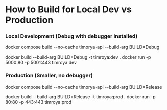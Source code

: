 # How to Build for Local Dev vs Production

### Local Development (Debug with debugger installed)
docker compose build --no-cache timorya-api --build-arg BUILD=Debug

docker build --build-arg BUILD=Debug -t timroya:dev .
docker run -p 5000:80 -p 5001:443 timroya:dev

### Production (Smaller, no debugger)
docker compose build --no-cache timorya-api --build-arg BUILD=Release

docker build --build-arg BUILD=Release -t timroya:prod .
docker run -p 80:80 -p 443:443 timroya:prod